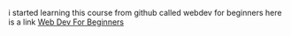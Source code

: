 i started learning this course from github called webdev for beginners 
here is a link [Web Dev For Beginners](https://github.com/microsoft/Web-Dev-For-Beginners)
